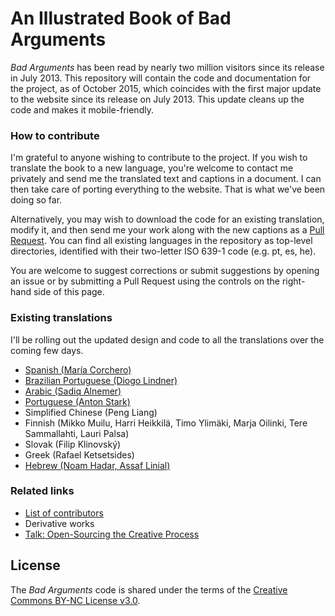 # An Illustrated Book of Bad Arguments

_Bad Arguments_ has been read by nearly two million visitors since its release in July 2013. This repository will contain the code and documentation for the project, as of October 2015, which coincides with the first major update to the website since its release on July 2013. This update cleans up the code and makes it mobile-friendly.

### How to contribute

I'm grateful to anyone wishing to contribute to the project. If you wish to translate the book to a new language, you're welcome to contact me privately and send me the translated text and captions in a document. I can then take care of porting everything to the website. That is what we've been doing so far.

Alternatively, you may wish to download the code for an existing translation, modify it, and then send me your work along with the new captions as a [Pull Request](https://help.github.com/articles/using-pull-requests/). You can find all existing languages in the repository as top-level directories, identified with their two-letter ISO 639-1 code (e.g. pt, es, he).

You are welcome to suggest corrections or submit suggestions by opening an issue or by submitting a Pull Request using the controls on the right-hand side of this page.

### Existing translations

I'll be rolling out the updated design and code to all the translations over the coming few days.

* [Spanish (María Corchero)](es)
* [Brazilian Portuguese (Diogo Lindner)](pt-br)
* [Arabic (Sadiq Alnemer)](ar)
* [Portuguese (Anton Stark)](pt)
* Simplified Chinese (Peng Liang)
* Finnish (Mikko Muilu, Harri Heikkilä, Timo Ylimäki, Marja Oilinki, Tere Sammallahti, Lauri Palsa)
* Slovak (Filip Klinovský)
* Greek (Rafael Ketsetsides)
* [Hebrew (Noam Hadar, Assaf Linial)](he)

### Related links
* [List of contributors](https://github.com/almossawi/badarguments/wiki/Contributors)
* Derivative works
* [Talk: Open-Sourcing the Creative Process](http://almossawi.com/open-sourcing-the-creative-process/)

## License

The _Bad Arguments_ code is shared under the terms of the [Creative Commons BY-NC License v3.0](https://creativecommons.org/licenses/by-nc/3.0/).
